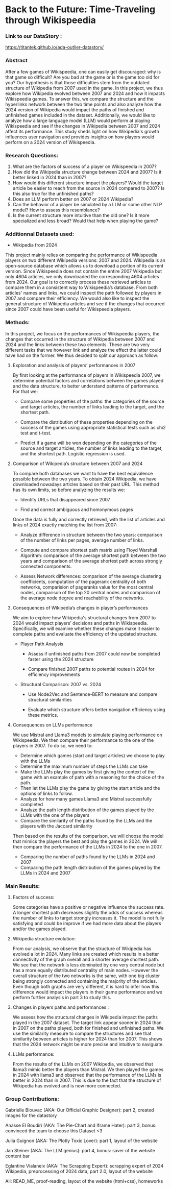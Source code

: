 # Back to the Future: Time-Traveling through Wikispeedia 

### Link to our DataStory : 
https://titantek.github.io/ada-outlier-datastory/

### Abstract

After a few games of Wikispeedia, one can easily get discouraged: why is that game so difficult? Are you bad at the game or is the game too old for you? 
Our hypothesis is that those difficulties stem from the outdated structure of Wikipedia from 2007 used in the game. In this project, we thus explore how Wikipedia evolved between 2007 and 2024 and how it impacts Wikispeedia games. To answer this, we compare the structure and the hyperlinks network between the two time points and also analyze how the 2024 version of Wikipedia would impact the paths of finished and unfinished games included in the dataset. Additionally, we would like to analyze how a large language model (LLM) would perform at playing Wikispeedia and see if the changes in Wikipedia between 2007 and 2024 affect its performance. 
This study sheds light on how Wikipedia's growth influences user navigation and provides insights on how players would perform on a 2024 version of Wikispeedia.

### Research Questions:

1. What are the factors of success of a player on Wikispeedia in 2007?
2. How did the Wikipedia structure change between 2024 and 2007? Is it better linked in 2024 than in 2007? 
3. How would this different structure impact the players? Would the target article be easier to reach from the source in 2024 compared to 2007? Is this also true for the unfinished paths?
4. Does an LLM perform better on 2007 or 2024 Wikipedia? 
5. Can the behavior of a player be simulated by a LLM or some other NLP model? How to assess this resemblance? 
6. Is the current structure more intuitive than the old one? Is it more specialized and less broad? Would that help when playing the game? 

### Additionnal Datasets used: 
- Wikipedia from 2024 

This project mainly relies on comparing the performance of Wikispeedia players on two different Wikipedia versions: 2007 and 2024. Wikipedia is an open-source database which allows us to download a portion of its current version. Since Wikispeedia does not contain the entire 2007 Wikipedia but only 4604 articles, we only downloaded the corresponding 4604 articles from 2024. Our goal is to correctly process these retrieved articles to compare them in a consistent way to Wikispeedia’s database. From both articles' names and links, we could inspect the path followed by players in 2007 and compare their efficiency. We would also like to inspect the general structure of Wikipedia articles and see if the changes that occurred since 2007 could have been useful for Wikispeedia players.

### Methods:

In this project, we focus on the performances of Wikispeedia players, the changes that occurred in the structure of Wikipedia between 2007 and 2024 and the links between these two elements. These are two very different tasks that we however link and analyze the effect the latter could have had on the former. We thus decided to split our approach as follow:

1. Exploration and analysis of players’ performances in 2007

    By first looking at the performance of players in Wikispeedia 2007, we determine potential factors and correlations between the games played and the data structure, to better understand patterns of performance. For that we:

    - Compare some properties of the paths: the categories of the source and target articles, the number of links leading to the target, and the shortest path. 

    - Compare the distribution of these properties depending on the success of the games using appropriate statistical tests such as chi2 test and t-test.

    - Predict if a game will be won depending on the categories of the source and target articles, the number of links leading to the target, and the shortest path. Logistic regression is used.

2. Comparison of Wikipedia’s structure between 2007 and 2024

    To compare both databases we want to have the best equivalence possible between the two years. To obtain 2024 Wikipedia, we have downloaded nowadays articles based on their past URL. This method has its own limits, so before analyzing the results we:

    - Identify URLs that disappeared since 2007

    - Find and correct ambiguous and homonymous pages


    Once the data is fully and correctly retrieved, with the list of articles and links of 2024 exactly matching the list from 2007: 

    - Analyze difference in structure between the two years: comparison of the number of links per pages, average number of links.

    - Compute and compare shortest path matrix using Floyd Warshall Algorithm: comparison of the average shortest path between the two years and comparison of the average shortest path across strongly connected components.

    - Assess Network differences: comparison of the average clustering coefficients, computation of the pagerank centrality of both networks, comparision of pageranks value for the most central nodes, comparison of the top 20 central nodes and comparison of the average node degree and reachability of the networks. 

3. Consequences of Wikipedia’s changes in player’s performances

    We aim to explore how Wikipedia's structural changes from 2007 to 2024 would impact players’ decisions and paths in Wikispeedia. Specifically, we will examine whether these changes make it easier to complete paths and evaluate the efficiency of the updated structure.

    - Player Path Analysis

        - Assess if unfinished paths from 2007 could now be completed faster using the 2024 structure

        - Compare finished 2007 paths to potential routes in 2024 for efficiency improvements

    - Structural Comparison: 2007 vs. 2024

        - Use Node2Vec and Sentence-BERT to measure and compare structural similarities

        - Evaluate which structure offers better navigation efficiency using these metrics.

4. Consequences on LLMs performance

    We use Mistral and Llama3 models to simulate playing performance on Wikispeedia. We then compare their performance to the one of the players in 2007. To do so, we need to:

    - Determine which games (start and target articles) we choose to play with the LLMs
    - Determine the maximum number of steps the LLMs can take
    - Make the LLMs play the games by first giving the context of the game with an example of path with a reasoning for the choice of the path. 
    - Then let the LLMs play the game by giving the start article and the options of links to follow.
    - Analyze for how many games Llama3 and Mistral successfully completed
    - Analyze the path length distribution of the games played by the LLMs with the one of the players
    - Compare the similarity of the paths found by the LLMs and the players with the Jaccard similarity
  
    Then based on the results of the comparison, we will choose the model that mimics the players the best and play the games in 2024. We will then compare the performance of the LLMs in 2024 to the one in 2007.

    - Comparing the number of paths found by the LLMs in 2024 and 2007
    - Comparing the path length distribution of the games played by the LLMs in 2024 and 2007


### Main Results:

1. Factors of success:

    Some categories have a positive or negative influence the success rate. A longer shortest path decreases slightly the odds of success whereas the number of links to target strongly increases it. The model is not fully satisfying and could be improve if we had more data about the players and/or the games played.

2. Wikipedia structure evolution: 

    From our analysis, we observe that the structure of Wikipedia has evolved a lot in 2024. Many links are created which results in a better connectivity of the graph overall and a shorter average shortest path. We see that the network is less dominated by one very central node but has a more equally distributed centrality of main nodes. However the overall structure of the two networks is the same, with one big cluster being strongly connected and containing the majority of the articles. Even though both graphs are very different, it is hard to infer how this difference would impact the players in their game performance and we perform further analysis in part 3 to study this. 

3. Changes in players paths and performances : 

    We assess how the structural changes in Wikipedia impact the paths played in the 2007 dataset. The target link appear sooner in 2024 than in 2007 on the paths played, both for finished and unfinished paths. We use the similarity measure to compare the structures and see that similarity between articles is higher for 2024 than for 2007. This shows that the 2024 network might be more precise and intuitive to naviguate. 

4. LLMs performance: 

    From the results of the LLMs on 2007 Wikipedia, we observed that llama3 mimic better the players than Mistral. We then played the games in 2024 with llama3 and observed that the performance of the LLMs is better in 2024 than in 2007. This is due to the fact that the structure of Wikipedia has evolved and is now more connected.


### Group Contributions: 

Gabrielle Blouvac (AKA: Our Official Graphic Designer): part 2, created images for the datastory

Anasse El Boudiri (AKA: The Pie-Chart and Iframe Hater): part 3, bonus: convinced the team to choose this Dataset <3

Julia Guignon (AKA: The Plotly Toxic Lover): part 1, layout of the website

Jan Steiner (AKA: The LLM genius): part 4, bonus: saver of the website content bar

Eglantine Vialaneix (AKA: The Scrapping Expert): scrapping expert of 2024 Wikipedia, preprocessing of 2024 data, part 2.0, layout of the website

All: READ_ME, proof-reading, layout of the website (html+css), homeworks
